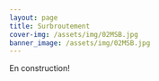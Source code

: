 ```yaml
---
layout: page
title: Surbroutement
cover-img: /assets/img/02MSB.jpg
banner_image: /assets/img/02MSB.jpg
---
```


En construction!